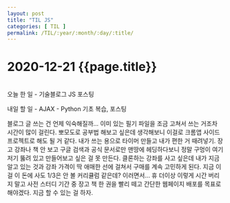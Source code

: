 ```yaml
---
layout: post
title: "TIL JS"
categories: [ TIL ]
permalink: /TIL/:year/:month/:day/:title/
---
```


# 2020-12-21 {{page.title}}
&nbsp;  
오늘 한 일
    - 기술블로그 JS 포스팅

내일 할 일
    - AJAX
    - Python 기초 복습, 포스팅

블로그 글 쓰는 건 언제 익숙해질까... 이미 있는 필기 파일을 조금 고쳐서 쓰는 거조차 시간이 많이 걸린다. 뽀모도로 공부법 해보고 싶은데 생각해보니 이걸로 크롬앱 사이드 프로젝트로 해도 될 거 같다. 내가 쓰는 용으로 타이머 만들고 내가 편한 거 때려넣기.
장고 강좌나 책 안 보고 구글 검색과 공식 문서로만 맨땅에 헤딩하다보니 정말 구멍이 여기저기 뚫려 있고 만들어보고 싶은 걸 못 만든다. 클론하는 강좌를 사고 싶은데 내가 지금 알고 있는 것과 강좌 가격이 딱 애매한 선에 걸쳐서 구매를 계속 고민하게 된다. 지금 이걸 이 돈에 사도 1/3은 안 볼 커리큘럼 같은데? 이러면서... 휴 더이상 이렇게 시간 버리지 말고 사전 스터디 기간 중 장고 책 한 권을 빨리 떼고 간단한 웹페이지 배포를 목표로 해야겠다. 지금 할 수 있는 걸 하자.